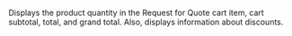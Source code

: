 Displays the product quantity in the Request for Quote cart item, cart subtotal, total, and grand total. Also, displays information about discounts.
